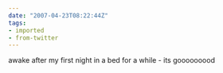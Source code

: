 ```yaml
---
date: "2007-04-23T08:22:44Z"
tags:
- imported
- from-twitter
---
```

awake after my first night in a bed for a while - its gooooooood
